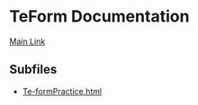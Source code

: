 # TeForm Documentation

[Main Link](https://jp.sakurapy.com/TeForm)

## Subfiles
- [Te-formPractice.html](https://jp.sakurapy.com/TeForm/Te-formPractice.html)
